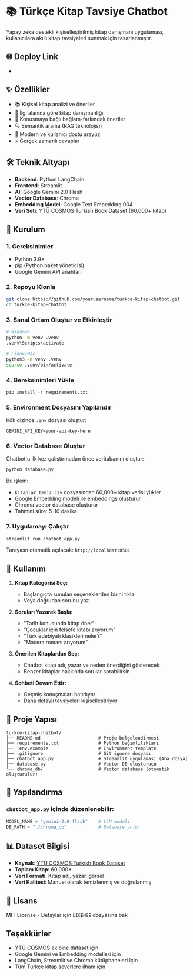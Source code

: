 # 📚 Türkçe Kitap Tavsiye Chatbot

Yapay zeka destekli kişiselleştirilmiş kitap danışmanı uygulaması, kullanıcılara akıllı kitap tavsiyeleri sunmak için tasarlanmıştır.

## 🌐 Deploy Link
- 

## ✨ Özellikler

- 📚 Kişisel kitap analizi ve öneriler
- 🎯 İlgi alanına göre kitap danışmanlığı
- 💬 Konuşmaya bağlı bağlam-farkındalı öneriler
- 🔍 Semantik arama (RAG teknolojisi)
- 🎨 Modern ve kullanıcı dostu arayüz
- ⚡ Gerçek zamanlı cevaplar

## 🛠️ Teknik Altyapı

- **Backend**: Python LangChain
- **Frontend**: Streamlit
- **AI**: Google Gemini 2.0 Flash
- **Vector Database**: Chroma
- **Embedding Model**: Google Text Embedding 004
- **Veri Seti**: YTÜ COSMOS Turkish Book Dataset (60,000+ kitap)

## 🚀 Kurulum

### 1. Gereksinimler

- Python 3.9+
- pip (Python paket yöneticisi)
- Google Gemini API anahtarı 

### 2. Repoyu Klonla

```bash
git clone https://github.com/yourusername/turkce-kitap-chatbot.git
cd turkce-kitap-chatbot
```

### 3. Sanal Ortam Oluştur ve Etkinleştir

```bash
# Windows
python -m venv .venv
.venv\Scripts\activate

# Linux/Mac
python3 -m venv .venv
source .venv/bin/activate
```

### 4. Gereksinimleri Yükle

```bash
pip install -r requirements.txt
```

### 5. Environment Dosyasını Yapılandır

Kök dizinde `.env` dosyası oluştur:

```env
GEMINI_API_KEY=your-api-key-here
```

### 6. Vector Database Oluştur

Chatbot'u ilk kez çalıştırmadan önce veritabanını oluştur:

```bash
python database.py
```

Bu işlem:
- `kitaplar_temiz.csv` dosyasından 60,000+ kitap verisi yükler
- Google Embedding modeli ile embeddings oluşturur
- Chroma vector database oluşturur
- Tahmini süre: 5-10 dakika

### 7. Uygulamayı Çalıştır

```bash
streamlit run chatbot_app.py
```

Tarayıcın otomatik açılacak: `http://localhost:8501`

## 🎯 Kullanım

1. **Kitap Kategorisi Seç:**
   - Başlangıçta sunulan seçeneklerden birini tıkla
   - Veya doğrudan sorunu yaz

2. **Soruları Yazarak Başla:**
   - "Tarih konusunda kitap öner"
   - "Çocuklar için felsefe kitabı arıyorum"
   - "Türk edebiyatı klasikleri neler?"
   - "Macera romanı arıyorum"

3. **Önerilen Kitaplardan Seç:**
   - Chatbot kitap adı, yazar ve neden önerdiğini gösterecek
   - Benzer kitaplar hakkında sorular sorabilirsin

4. **Sohbeti Devam Ettir:**
   - Geçmiş konuşmaları hatırlıyor
   - Daha detaylı tavsiyeleri kişiselleştiriyor

## 📁 Proje Yapısı

```
turkce-kitap-chatbot/
├── README.md                      # Proje belgelendirmesi
├── requirements.txt               # Python bağımlılıkları
├── .env.example                   # Environment template
├── .gitignore                     # Git ignore dosyası
├── chatbot_app.py                 # Streamlit uygulaması (Ana dosya)
├── database.py                    # Vector DB oluşturucu
└── chroma_db/                     # Vector database (otomatik oluşturulur)
```

## 🔧 Yapılandırma

### `chatbot_app.py` içinde düzenlenebilir:

```python
MODEL_NAME = "gemini-2.0-flash"    # LLM modeli
DB_PATH = "./chroma_db"            # Database yolu
```

## 📊 Dataset Bilgisi

- **Kaynak**: [YTÜ COSMOS Turkish Book Dataset](https://huggingface.co/datasets/ytu-ce-cosmos/turkce-kitap)
- **Toplam Kitap**: 60,000+
- **Veri Formatı**: Kitap adı, yazar, görsel
- **Veri Kalitesi**: Manuel olarak temizlenmiş ve doğrulanmış

## 📝 Lisans

MIT License - Detaylar için `LICENSE` dosyasına bak

##  Teşekkürler

- YTÜ COSMOS ekibine dataset için
- Google Gemini ve Embedding modelleri için
- LangChain, Streamlit ve Chroma kütüphaneleri için
- Tüm Türkçe kitap severlere ilham için
